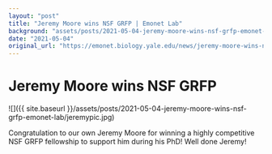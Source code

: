 ```yaml
---
layout: "post"
title: "Jeremy Moore wins NSF GRFP | Emonet Lab"
background: "assets/posts/2021-05-04-jeremy-moore-wins-nsf-grfp-emonet-lab/jeremypic.jpg"
date: "2021-05-04"
original_url: "https://emonet.biology.yale.edu/news/jeremy-moore-wins-nsf-grfp"
---
```

# Jeremy Moore wins NSF GRFP

![]({{ site.baseurl }}/assets/posts/2021-05-04-jeremy-moore-wins-nsf-grfp-emonet-lab/jeremypic.jpg)

Congratulation to our own Jeremy Moore for winning a highly competitive NSF GRFP fellowship to support him during his PhD! Well done Jeremy!